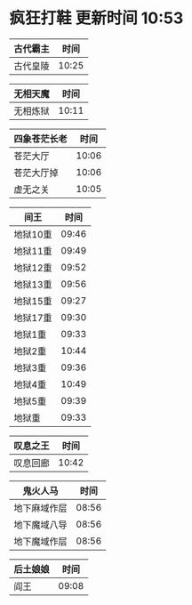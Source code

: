 # 疯狂打鞋 更新时间 10:53

| 古代霸主   | 时间    |
|--------|-------|
| 古代皇陵 | 10:25 |

| 无相天魔   | 时间    |
|--------|-------|
| 无相炼狱 | 10:11 |

| 四象苍茫长老   | 时间    |
|--------|-------|
| 苍茫大厅 | 10:06 |
| 苍茫大厅掉 | 10:06 |
| 虚无之关 | 10:05 |

| 间王   | 时间    |
|--------|-------|
| 地狱10重 | 09:46 |
| 地狱11重 | 09:49 |
| 地狱12重 | 09:52 |
| 地狱13重 | 09:56 |
| 地狱15重 | 09:27 |
| 地狱17重 | 09:30 |
| 地狱1重 | 09:33 |
| 地狱2重 | 10:44 |
| 地狱3重 | 09:36 |
| 地狱4重 | 10:49 |
| 地狱5重 | 09:39 |
| 地狱重 | 09:33 |

| 叹息之王   | 时间    |
|--------|-------|
| 叹息回廊 | 10:42 |

| 鬼火人马   | 时间    |
|--------|-------|
| 地下麻域作层 | 08:56 |
| 地下魔域八导 | 08:56 |
| 地下魔域作层 | 08:56 |

| 后土娘娘   | 时间    |
|--------|-------|
| 阎王 | 09:08 |